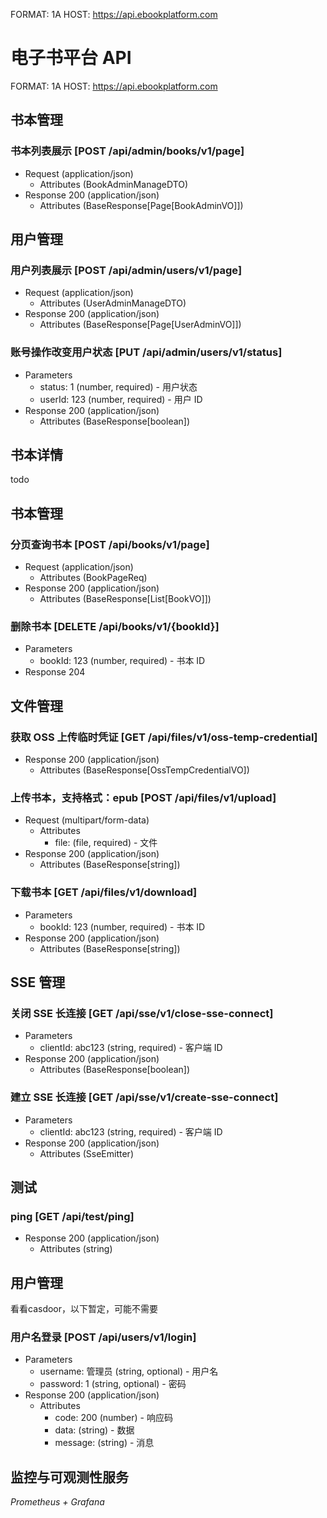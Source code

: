 FORMAT: 1A
HOST: https://api.ebookplatform.com

# 电子书平台 API

FORMAT: 1A
HOST: https://api.ebookplatform.com

## 书本管理

### 书本列表展示 [POST /api/admin/books/v1/page]
+ Request (application/json)
    + Attributes (BookAdminManageDTO)
+ Response 200 (application/json)
    + Attributes (BaseResponse[Page[BookAdminVO]])

## 用户管理

### 用户列表展示 [POST /api/admin/users/v1/page]
+ Request (application/json)
    + Attributes (UserAdminManageDTO)
+ Response 200 (application/json)
    + Attributes (BaseResponse[Page[UserAdminVO]])

### 账号操作改变用户状态 [PUT /api/admin/users/v1/status]
+ Parameters
    + status: 1 (number, required) - 用户状态
    + userId: 123 (number, required) - 用户 ID
+ Response 200 (application/json)
    + Attributes (BaseResponse[boolean])

## 书本详情
todo

## 书本管理

### 分页查询书本 [POST /api/books/v1/page]
+ Request (application/json)
    + Attributes (BookPageReq)
+ Response 200 (application/json)
    + Attributes (BaseResponse[List[BookVO]])

### 删除书本 [DELETE /api/books/v1/{bookId}]
+ Parameters
    + bookId: 123 (number, required) - 书本 ID
+ Response 204


## 文件管理

### 获取 OSS 上传临时凭证 [GET /api/files/v1/oss-temp-credential]
+ Response 200 (application/json)
    + Attributes (BaseResponse[OssTempCredentialVO])

### 上传书本，支持格式：epub [POST /api/files/v1/upload]
+ Request (multipart/form-data)
    + Attributes
        + file: (file, required) - 文件
+ Response 200 (application/json)
    + Attributes (BaseResponse[string])
### 下载书本 [GET /api/files/v1/download]
+ Parameters
    + bookId: 123 (number, required) - 书本 ID
+ Response 200 (application/json)
    + Attributes (BaseResponse[string])
## SSE 管理

### 关闭 SSE 长连接 [GET /api/sse/v1/close-sse-connect]
+ Parameters
    + clientId: abc123 (string, required) - 客户端 ID
+ Response 200 (application/json)
    + Attributes (BaseResponse[boolean])

### 建立 SSE 长连接 [GET /api/sse/v1/create-sse-connect]
+ Parameters
    + clientId: abc123 (string, required) - 客户端 ID
+ Response 200 (application/json)
    + Attributes (SseEmitter)

## 测试

### ping [GET /api/test/ping]
+ Response 200 (application/json)
    + Attributes (string)

## 用户管理
看看casdoor，以下暂定，可能不需要
### 用户名登录 [POST /api/users/v1/login]
+ Parameters
    + username: 管理员 (string, optional) - 用户名
    + password: 1 (string, optional) - 密码
+ Response 200 (application/json)
    + Attributes
        + code: 200 (number) - 响应码
        + data: (string) - 数据
        + message: (string) - 消息

## 监控与可观测性服务
*Prometheus + Grafana*